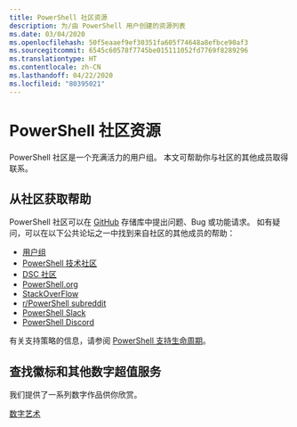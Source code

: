 ```yaml
---
title: PowerShell 社区资源
description: 为/由 PowerShell 用户创建的资源列表
ms.date: 03/04/2020
ms.openlocfilehash: 50f5eaaef9ef30351fa605f74648a8efbce90af3
ms.sourcegitcommit: 6545c60578f7745be015111052fd7769f8289296
ms.translationtype: HT
ms.contentlocale: zh-CN
ms.lasthandoff: 04/22/2020
ms.locfileid: "80395021"
---
```

# <a name="powershell-community-resources"></a>PowerShell 社区资源

PowerShell 社区是一个充满活力的用户组。 本文可帮助你与社区的其他成员取得联系。

## <a name="getting-support-from-the-community"></a>从社区获取帮助

PowerShell 社区可以在 [GitHub](https://github.com/powershell/powershell/issues) 存储库中提出问题、Bug 或功能请求。 如有疑问，可以在以下公共论坛之一中找到来自社区的其他成员的帮助：

- [用户组](https://aka.ms/psusergroup)
- [PowerShell 技术社区](https://techcommunity.microsoft.com/t5/PowerShell/ct-p/WindowsPowerShell)
- [DSC 社区](https://dsccommunity.org/)
- [PowerShell.org](https://powershell.org/)
- [StackOverFlow](https://stackoverflow.com/questions/tagged/powershell)
- [r/PowerShell subreddit](https://www.reddit.com/r/PowerShell/)
- [PowerShell Slack](https://join.slack.com/t/powershell/shared_invite/enQtNjk2ODE4MTkxNTY4LWJlOTU3NzBiYWFiMjM3Mzg3M2E5OGJiNGE4YjVhODVlNWNlY2I2ZWRkNGY2NjE4MThiYTg4OWI5NjA4MDM3ZjQ)
- [PowerShell Discord](https://discord.gg/Ju25cw6)

有关支持策略的信息，请参阅 [PowerShell 支持生命周期](/powershell/scripting/powershell-support-lifecycle)。

## <a name="looking-for-logos-and-other-digital-goodies"></a>查找徽标和其他数字超值服务

我们提供了一系列数字作品供你欣赏。

[数字艺术](/powershell/scripting/community/digital-art)
